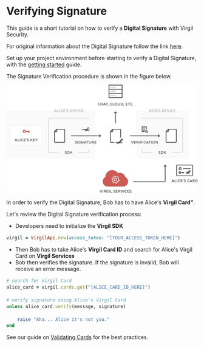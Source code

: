 # Verifying Signature

This guide is a short tutorial on how to verify a **Digital Signature** with Virgil Security.

For original information about the Digital Signature follow the link [here](https://github.com/VirgilSecurity/virgil/blob/wiki/wiki/glossary.md#digital-signature).

Set up your project environment before starting to verify a Digital Signature, with the [getting started](https://github.com/VirgilSecurity/virgil-sdk-ruby/blob/docs-review/documentation/guides/configuration/client-configuration.md) guide.

The Signature Verification procedure is shown in the figure below.


![Virgil Signature Intro](https://github.com/VirgilSecurity/virgil-sdk-ruby/blob/docs-review/documentation/img/Signature_introduction.png "Verify Signature")

In order to verify the Digital Signature, Bob has to have Alice's **Virgil Card"**.

Let's review the Digital Signature verification process:

- Developers need to initialize the **Virgil SDK**

```ruby
virgil = VirgilApi.new(access_token: "[YOUR_ACCESS_TOKEN_HERE]")
```

- Then Bob has to take Alice's **Virgil Card ID** and search for Alice's Virgil Card on **Virgil Services**
- Bob then verifies the signature. If the signature is invalid, Bob will receive an error message.

```ruby
# search for Virgil Card
alice_card = virgil.cards.get("[ALICE_CARD_ID_HERE]")

# verify signature using Alice's Virgil Card
unless alice_card.verify(message, signature)

    raise "Aha... Alice it's not you."
end
```

See our guide on [Validating Cards](https://github.com/VirgilSecurity/virgil-sdk-ruby/blob/docs-review/documentation/guides/virgil-card/validating-card.md) for the best practices.

